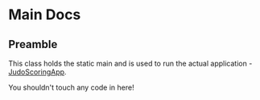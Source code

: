 # Main Docs

## Preamble

This class holds the static main and is used to run the actual application -  [JudoScoringApp](JudoScoringApp.docs.md).

You shouldn't touch any code in here!
